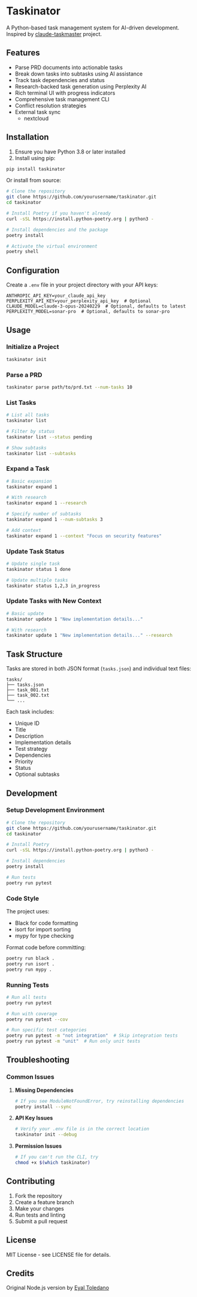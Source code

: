 # Taskinator

A Python-based task management system for AI-driven development. Inspired by [claude-taskmaster](https://github.com/eyaltoledano/claude-taskmaster) project.

## Features

- Parse PRD documents into actionable tasks
- Break down tasks into subtasks using AI assistance
- Track task dependencies and status
- Research-backed task generation using Perplexity AI
- Rich terminal UI with progress indicators
- Comprehensive task management CLI
- Conflict resolution strategies
- External task sync
   - nextcloud
## Installation

1. Ensure you have Python 3.8 or later installed
2. Install using pip:

```bash
pip install taskinator
```

Or install from source:

```bash
# Clone the repository
git clone https://github.com/yourusername/taskinator.git
cd taskinator

# Install Poetry if you haven't already
curl -sSL https://install.python-poetry.org | python3 -

# Install dependencies and the package
poetry install

# Activate the virtual environment
poetry shell
```

## Configuration

Create a `.env` file in your project directory with your API keys:

```env
ANTHROPIC_API_KEY=your_claude_api_key
PERPLEXITY_API_KEY=your_perplexity_api_key  # Optional
CLAUDE_MODEL=claude-3-opus-20240229  # Optional, defaults to latest
PERPLEXITY_MODEL=sonar-pro  # Optional, defaults to sonar-pro
```

## Usage

### Initialize a Project

```bash
taskinator init
```

### Parse a PRD

```bash
taskinator parse path/to/prd.txt --num-tasks 10
```

### List Tasks

```bash
# List all tasks
taskinator list

# Filter by status
taskinator list --status pending

# Show subtasks
taskinator list --subtasks
```

### Expand a Task

```bash
# Basic expansion
taskinator expand 1

# With research
taskinator expand 1 --research

# Specify number of subtasks
taskinator expand 1 --num-subtasks 3

# Add context
taskinator expand 1 --context "Focus on security features"
```

### Update Task Status

```bash
# Update single task
taskinator status 1 done

# Update multiple tasks
taskinator status 1,2,3 in_progress
```

### Update Tasks with New Context

```bash
# Basic update
taskinator update 1 "New implementation details..."

# With research
taskinator update 1 "New implementation details..." --research
```

## Task Structure

Tasks are stored in both JSON format (`tasks.json`) and individual text files:

```
tasks/
├── tasks.json
├── task_001.txt
├── task_002.txt
└── ...
```

Each task includes:
- Unique ID
- Title
- Description
- Implementation details
- Test strategy
- Dependencies
- Priority
- Status
- Optional subtasks

## Development

### Setup Development Environment

```bash
# Clone the repository
git clone https://github.com/yourusername/taskinator.git
cd taskinator

# Install Poetry
curl -sSL https://install.python-poetry.org | python3 -

# Install dependencies
poetry install

# Run tests
poetry run pytest
```

### Code Style

The project uses:
- Black for code formatting
- isort for import sorting
- mypy for type checking

Format code before committing:

```bash
poetry run black .
poetry run isort .
poetry run mypy .
```

### Running Tests

```bash
# Run all tests
poetry run pytest

# Run with coverage
poetry run pytest --cov

# Run specific test categories
poetry run pytest -m "not integration"  # Skip integration tests
poetry run pytest -m "unit"  # Run only unit tests
```

## Troubleshooting

### Common Issues

1. **Missing Dependencies**
   ```bash
   # If you see ModuleNotFoundError, try reinstalling dependencies
   poetry install --sync
   ```

2. **API Key Issues**
   ```bash
   # Verify your .env file is in the correct location
   taskinator init --debug
   ```

3. **Permission Issues**
   ```bash
   # If you can't run the CLI, try
   chmod +x $(which taskinator)
   ```

## Contributing

1. Fork the repository
2. Create a feature branch
3. Make your changes
4. Run tests and linting
5. Submit a pull request

## License

MIT License - see LICENSE file for details.

## Credits

Original Node.js version by [Eyal Toledano](https://github.com/eyaltoledano)